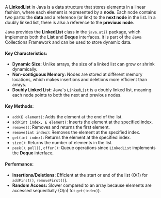 A **LinkedList** in Java is a data structure that stores elements in a linear fashion, where each element is represented by a **node**. Each node contains two parts: the **data** and a reference (or link) to the **next node** in the list. In a doubly linked list, there is also a reference to the **previous node**.

Java provides the **LinkedList** class in the `java.util` package, which implements both the **List** and **Deque** interfaces. It is part of the Java Collections Framework and can be used to store dynamic data.

#### Key Characteristics:

- **Dynamic Size:** Unlike arrays, the size of a linked list can grow or shrink dynamically.
- **Non-contiguous Memory:** Nodes are stored at different memory locations, which makes insertions and deletions more efficient than arrays.
- **Doubly Linked List:** Java's `LinkedList` is a doubly linked list, meaning each node points to both the next and previous nodes.

#### Key Methods:

- `add(E element)`: Adds the element at the end of the list.
- `add(int index, E element)`: Inserts the element at the specified index.
- `remove()`: Removes and returns the first element.
- `remove(int index)`: Removes the element at the specified index.
- `get(int index)`: Returns the element at the specified index.
- `size()`: Returns the number of elements in the list.
- `peek()`, `poll()`, `offer()`: Queue operations since `LinkedList` implements the **Deque** interface.

#### Performance:

- **Insertions/Deletions:** Efficient at the start or end of the list (O(1) for `addFirst()`, `removeFirst()`).
- **Random Access:** Slower compared to an array because elements are accessed sequentially (O(n) for `get(index)`).